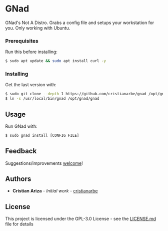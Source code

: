 # GNad

GNad's Not A Distro. Grabs a config file and setups your workstation for you. Only working with Ubuntu.

### Prerequisites

Run this before installing:
```sh
$ sudo apt update && sudo apt install curl -y
```
### Installing

Get the last version with:
```sh
$ sudo git clone --depth 1 https://github.com/cristianarbe/gnad /opt/gnad/
$ ln -s /usr/local/bin/gnad /opt/gnad/gnad
```

## Usage

Run GNad with:
```sh
$ sudo gnad install [CONFIG FILE]
```

## Feedback

Suggestions/improvements
[welcome](https://github.com/cristianarbe/bootstrap-script/issues)!

## Authors

* **Cristian Ariza** - *Initial work* - [cristianarbe](https://github.com/cristianarbe)

## License

This project is licensed under the GPL-3.0 License - see the [LICENSE.md](LICENSE.md) file for details

